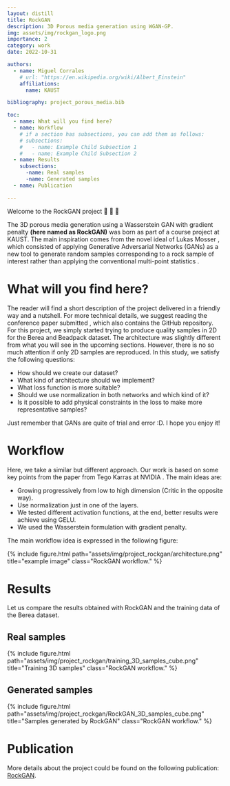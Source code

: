 ```yaml
---
layout: distill
title: RockGAN
description: 3D Porous media generation using WGAN-GP.
img: assets/img/rockgan_logo.png
importance: 2
category: work
date: 2022-10-31

authors:
  - name: Miguel Corrales
    # url: "https://en.wikipedia.org/wiki/Albert_Einstein"
    affiliations:
      name: KAUST

bibliography: project_porous_media.bib

toc:
  - name: What will you find here?
  - name: Workflow
    # if a section has subsections, you can add them as follows:
    # subsections:
    #   - name: Example Child Subsection 1
    #   - name: Example Child Subsection 2
  - name: Results
    subsections:
      -name: Real samples
      -name: Generated samples
  - name: Publication

---
```


Welcome to the RockGAN project :metal: :metal: :metal:

The 3D porous media generation using a Wasserstein GAN with gradient penalty **(here named as RockGAN)** was born as part of a course project at KAUST. The main inspiration comes from the novel ideal of Lukas Mosser <d-cite key="PhysRevE.96.043309"></d-cite>, which consisted of applying Generative Adversarial Networks (GANs) as a new tool to generate random samples corresponding to a rock sample of interest rather than applying the conventional multi-point statistics <d-cite key="OKABE2005121"></d-cite>.

# What will you find here? 
The reader will find a short description of the project delivered in a friendly way and a nutshell. For more technical details, we suggest reading the conference paper submitted <d-cite key="eage:/content/papers/10.3997/2214-4609.2022616005"></d-cite> , which also contains the GitHub repository. For this project, we simply started trying to produce quality samples in 2D for the Berea and Beadpack dataset. The architecture was slightly different from what you will see in the upcoming sections. However, there is no so much attention if only 2D samples are reproduced. In this study, we satisfy the following questions: 
- How should we create our dataset? 
- What kind of architecture should we implement?
- What loss function is more suitable?
- Should we use normalization in both networks and which kind of it?
- Is it possible to add physical constraints in the loss to make more representative samples? 

Just remember that GANs are quite of trial and error :D. I hope you enjoy it!

# Workflow
Here, we take a similar but different approach. Our work is based on some key points from the paper  from Tego Karras at NVIDIA <d-cite key="karras2017progressive"></d-cite>. The main ideas are: 
- Growing progressively from low to high dimension (Critic in the opposite way).
- Use normalization just in one of the layers. 
- We tested different activation functions, at the end, better results were achieve using GELU. 
- We used the Wasserstein formulation with gradient penalty. 

The main workflow idea is expressed in the following figure:

{% include figure.html path="assets/img/project_rockgan/architecture.png" title="example image" class="RockGAN workflow." %}

# Results
Let us compare the results obtained with RockGAN and the training data of the Berea dataset.

## Real samples
{% include figure.html path="assets/img/project_rockgan/training_3D_samples_cube.png" title="Training 3D samples" class="RockGAN workflow." %}

## Generated samples
{% include figure.html path="assets/img/project_rockgan/RockGAN_3D_samples_cube.png" title="Samples generated by RockGAN" class="RockGAN workflow." %}

# Publication
More details about the project could be found on the following publication:
[RockGAN](https://www.earthdoc.org/content/papers/10.3997/2214-4609.2022616005). 



